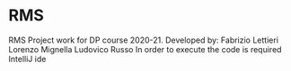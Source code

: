 # RMS
RMS 
Project work for DP course 2020-21.
Developed by:
Fabrizio Lettieri 
Lorenzo Mignella 
Ludovico Russo 
In order to execute the code is required IntelliJ ide

